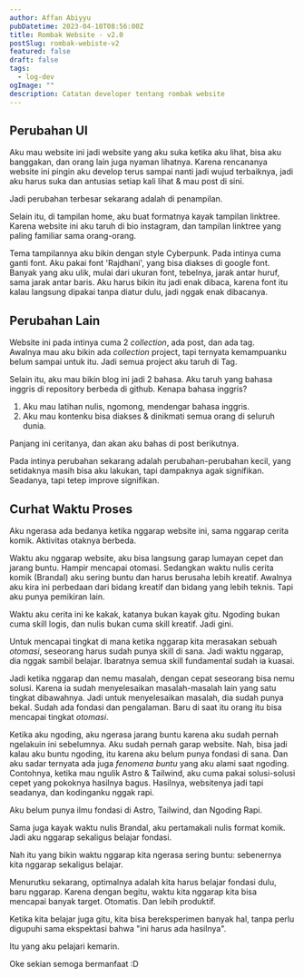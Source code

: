 ```yaml
---
author: Affan Abiyyu
pubDatetime: 2023-04-10T08:56:00Z
title: Rombak Website - v2.0
postSlug: rombak-webiste-v2
featured: false
draft: false
tags:
  - log-dev
ogImage: ""
description: Catatan developer tentang rombak website
---
```


## Perubahan UI

Aku mau website ini jadi website yang aku suka ketika aku lihat, bisa aku banggakan, dan orang lain juga nyaman lihatnya. Karena rencananya website ini pingin aku develop terus sampai nanti jadi wujud terbaiknya, jadi aku harus suka dan antusias setiap kali lihat & mau post di sini.

Jadi perubahan terbesar sekarang adalah di penampilan.

Selain itu, di tampilan home, aku buat formatnya kayak tampilan linktree. Karena website ini aku taruh di bio instagram, dan tampilan linktree yang paling familiar sama orang-orang.

Tema tampilannya aku bikin dengan style Cyberpunk. Pada intinya cuma ganti font. Aku pakai font 'Rajdhani', yang bisa diakses di google font. Banyak yang aku ulik, mulai dari ukuran font, tebelnya, jarak antar huruf, sama jarak antar baris. Aku harus bikin itu jadi enak dibaca, karena font itu kalau langsung dipakai tanpa diatur dulu, jadi nggak enak dibacanya.

## Perubahan Lain

Website ini pada intinya cuma 2 _collection_, ada post, dan ada tag.<br/>
Awalnya mau aku bikin ada _collection_ project, tapi ternyata kemampuanku belum sampai untuk itu. Jadi semua project aku taruh di Tag.

Selain itu, aku mau bikin blog ini jadi 2 bahasa. Aku taruh yang bahasa inggris di repository berbeda di github. Kenapa bahasa inggris?

1. Aku mau latihan nulis, ngomong, mendengar bahasa inggris.
2. Aku mau kontenku bisa diakses & dinikmati semua orang di seluruh dunia.

Panjang ini ceritanya, dan akan aku bahas di post berikutnya.

Pada intinya perubahan sekarang adalah perubahan-perubahan kecil, yang setidaknya masih bisa aku lakukan, tapi dampaknya agak signifikan. Seadanya, tapi tetep improve signifikan.

## Curhat Waktu Proses

Aku ngerasa ada bedanya ketika nggarap website ini, sama nggarap cerita komik. Aktivitas otaknya berbeda.

Waktu aku nggarap website, aku bisa langsung garap lumayan cepet dan jarang buntu. Hampir mencapai otomasi. Sedangkan waktu nulis cerita komik (Brandal) aku sering buntu dan harus berusaha lebih kreatif. Awalnya aku kira ini perbedaan dari bidang kreatif dan bidang yang lebih teknis. Tapi aku punya pemikiran lain.

Waktu aku cerita ini ke kakak, katanya bukan kayak gitu. Ngoding bukan cuma skill logis, dan nulis bukan cuma skill kreatif. Jadi gini.

Untuk mencapai tingkat di mana ketika nggarap kita merasakan sebuah _otomasi_, seseorang harus sudah punya skill di sana. Jadi waktu nggarap, dia nggak sambil belajar. Ibaratnya semua skill fundamental sudah ia kuasai.

Jadi ketika nggarap dan nemu masalah, dengan cepat seseorang bisa nemu solusi. Karena ia sudah menyelesaikan masalah-masalah lain yang satu tingkat dibawahnya. Jadi untuk menyelesaikan masalah, dia sudah punya bekal. Sudah ada fondasi dan pengalaman. Baru di saat itu orang itu bisa mencapai tingkat _otomasi_.

Ketika aku ngoding, aku ngerasa jarang buntu karena aku sudah pernah ngelakuin ini sebelumnya. Aku sudah pernah garap website. Nah, bisa jadi kalau aku buntu ngoding, itu karena aku belum punya fondasi di sana. Dan aku sadar ternyata ada juga _fenomena buntu_ yang aku alami saat ngoding. Contohnya, ketika mau ngulik Astro & Tailwind, aku cuma pakai solusi-solusi cepet yang pokoknya hasilnya bagus. Hasilnya, websitenya jadi tapi seadanya, dan kodinganku nggak rapi.

Aku belum punya ilmu fondasi di Astro, Tailwind, dan Ngoding Rapi.

Sama juga kayak waktu nulis Brandal, aku pertamakali nulis format komik. Jadi aku nggarap sekaligus belajar fondasi.

Nah itu yang bikin waktu nggarap kita ngerasa sering buntu: sebenernya kita nggarap sekaligus belajar.

Menurutku sekarang, optimalnya adalah kita harus belajar fondasi dulu, baru nggarap. Karena dengan begitu, waktu kita nggarap kita bisa mencapai banyak target. Otomatis. Dan lebih produktif.

Ketika kita belajar juga gitu, kita bisa bereksperimen banyak hal, tanpa perlu digupuhi sama ekspektasi bahwa "ini harus ada hasilnya".

Itu yang aku pelajari kemarin.

Oke sekian semoga bermanfaat :D
